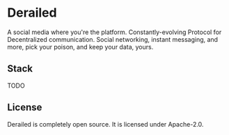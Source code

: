 # Derailed

A social media where you're the platform. Constantly-evolving Protocol for Decentralized communication.
Social networking, instant messaging, and more, pick your poison, and keep your data, yours.

## Stack

TODO

## License

Derailed is completely open source. It is licensed under Apache-2.0.
